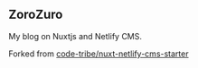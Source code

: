 ## ZoroZuro

My blog on Nuxtjs and Netlify CMS.

 Forked from [code-tribe/nuxt-netlify-cms-starter](https://github.com/code-tribe/nuxt-netlify-cms-starter)